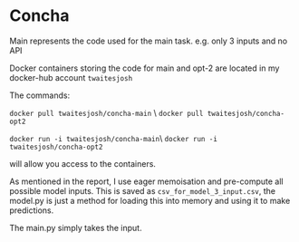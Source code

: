# Concha
Main represents the code used for the main task. e.g. only 3 inputs and no API

Docker containers storing the code for main and opt-2 are located in my docker-hub account `twaitesjosh`


The commands:

` docker pull twaitesjosh/concha-main ` \ ` docker pull twaitesjosh/concha-opt2 ` 


` docker run -i twaitesjosh/concha-main `\ `docker run -i twaitesjosh/concha-opt2` 


will allow you access to the containers.


As mentioned in the report, I use eager memoisation and pre-compute all possible model inputs. This is saved as `csv_for_model_3_input.csv`, the model.py is just a method for loading this into memory and using it to make predictions.

The main.py simply takes the input.
